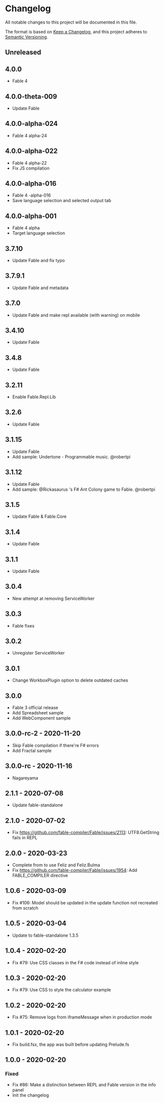 # Changelog
All notable changes to this project will be documented in this file.

The format is based on [Keep a Changelog](https://keepachangelog.com/en/1.0.0/),
and this project adheres to [Semantic Versioning](https://semver.org/spec/v2.0.0.html).

## Unreleased

## 4.0.0

* Fable 4

## 4.0.0-theta-009

* Update Fable

## 4.0.0-alpha-024

* Fable 4 alpha-24

## 4.0.0-alpha-022

* Fable 4 alpha-22
* Fix JS compilation

## 4.0.0-alpha-016

* Fable 4 -alpha-016
* Save language selection and selected output tab

## 4.0.0-alpha-001

* Fable 4 alpha
* Target language selection

## 3.7.10

* Update Fable and fix typo

## 3.7.9.1

* Update Fable and metadata

## 3.7.0

* Update Fable and make repl available (with warning) on mobile

## 3.4.10

* Update Fable

## 3.4.8

* Update Fable

## 3.2.11

* Enable Fable.Repl.Lib

## 3.2.6

* Update Fable

## 3.1.15

* Update Fable
* Add sample: Undertone - Programmable music. @robertpi

## 3.1.12

* Update Fable
* Add sample: @Rickasaurus 's F# Ant Colony game to Fable. @robertpi

## 3.1.5

* Update Fable & Fable.Core

## 3.1.4

* Update Fable

## 3.1.1

* Update Fable

## 3.0.4

* New attempt at removing ServiceWorker

## 3.0.3

* Fable fixes

## 3.0.2

* Unregister ServiceWorker

## 3.0.1

* Change WorkboxPlugin option to delete outdated caches

## 3.0.0

* Fable 3 official release
* Add Spreadsheet sample
* Add WebComponent sample

## 3.0.0-rc-2 - 2020-11-20

* Skip Fable compilation if there're F# errors
* Add Fractal sample

## 3.0.0-rc - 2020-11-16

* Nagareyama

## 2.1.1 - 2020-07-08

* Update fable-standalone

## 2.1.0 - 2020-07-02

* Fix https://github.com/fable-compiler/Fable/issues/2113: UTF8.GetString fails in REPL

## 2.0.0 - 2020-03-23

* Complete from to use Feliz and Feliz.Bulma
* Fix https://github.com/fable-compiler/Fable/issues/1954: Add FABLE_COMPILER directive

## 1.0.6 - 2020-03-09

* Fix #106: Model should be updated in the update function not recreated from scratch

## 1.0.5 - 2020-03-04

* Update to fable-standalone 1.3.5

## 1.0.4 - 2020-02-20

* Fix #79: Use CSS classes in the F# code instead of inline style

## 1.0.3 - 2020-02-20

* Fix #79: Use CSS to style the calculator example

## 1.0.2 - 2020-02-20

* Fix #75: Remove logs from iframeMessage when in production mode

## 1.0.1 - 2020-02-20

* Fix build.fsx, the app was built before updating Prelude.fs

## 1.0.0 - 2020-02-20

### Fixed

* Fix #86: Make a distinction between REPL and Fable version in the info panel
* Init the changelog